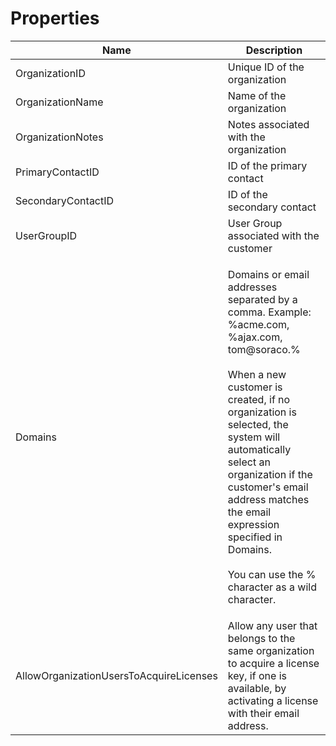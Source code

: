 # Properties

| Name                                    | Description                                                                                                                                                                                                                                                                                                                                                                |
| --------------------------------------- | -------------------------------------------------------------------------------------------------------------------------------------------------------------------------------------------------------------------------------------------------------------------------------------------------------------------------------------------------------------------------- |
| OrganizationID                          | Unique ID of the organization                                                                                                                                                                                                                                                                                                                                              |
| OrganizationName                        | Name of the organization                                                                                                                                                                                                                                                                                                                                                   |
| OrganizationNotes                       | Notes associated with the organization                                                                                                                                                                                                                                                                                                                                     |
| PrimaryContactID                        | ID of the primary contact                                                                                                                                                                                                                                                                                                                                                  |
| SecondaryContactID                      | ID of the secondary contact                                                                                                                                                                                                                                                                                                                                                |
| UserGroupID                             | User Group associated with the customer                                                                                                                                                                                                                                                                                                                                    |
| Domains                                 | <p>Domains or email addresses separated by a comma. Example: %acme.com, %ajax.com, tom@soraco.%<br><br>When a new customer is created, if no organization is selected, the system will automatically select an organization if the customer's email address matches the email expression specified in Domains.<br><br>You can use the % character as a wild character.</p> |
| AllowOrganizationUsersToAcquireLicenses | Allow any user that belongs to the same organization to acquire a license key, if one is available, by activating a license with their email address.                                                                                                                                                                                                                      |
